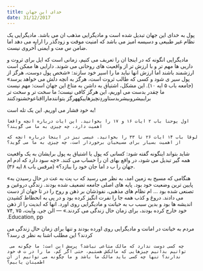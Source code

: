 ```yaml
---
title: خدای این جهان
date: 31/12/2017
---
```


پول به خدای این جهان تبدیل شده است و مادیگرایی مذهب ان می باشد. مادیگرایی یک نظام غیر طبیعی و دسیسه امیز می باشد که امنیت موقت و زودگذر را ارايه می دهد اما ضامن س مت و ایمنی اُخروی نیست.

مادیگرایی انگونه که در اینجا ان را تعریف می کنیم، زمانی است که  ایل برای ثروت و داریی ها مهم تر و با ارزش تر از واقعیت های روحانی می شوند. دارایی ها ممکن است ارزشمند باشند اما ارزش انها نباید ما را اسیر خود سازند: «شخص پول دوست، هرگز از پول سیر  ی شود و کسی که طالب ثروت است، هرگز به انچه دلش می خواهد  یرسد» (جامعه باب ۵ ایه ۱۰). این مشکل، اشتیاق به داشن به متاع این جهان است: مهم نیست ما چقدر بدست می اوریم، این هرگز کافی نیست؛ ما سخت تر و سخت تر برایبیشروبیشربدستاوردِنچیزهاییکههرگز یتوانندمارااقناعوخشنودکنند

به خود فشار می اوریم. این یک تله است!

`اول یوحنا باب ۲ ایات ١۶ و ١۷ را بخوانید. این ایات درباره انچه واقعا اهمیت دارد، چه چیزی به ما می گویند؟`

`لوقا باب ١۴ ایات ۲۶ تا ۳۳ را بخوانید. عیسی نیز در اینجا درباره انچه که از اهمیت بسیار برای مسیحیان برخوردار است، چه چیزی به ما می گوید؟`

شاید بتواند اینگونه گفته شود: کسانی که پول یا اشتیاق به پول برایشان به یک واقعیت همه گیر تبدیل می شود، در واقع بهای ان را حساب می کنند. «چه سود دارد که ادم  ام جهان را ب د اما جان خود را ببازد؟» (مرقس باب ۸ ایه ۳۶).

«هنگامی که مسیح به زمین امد، به نظر می رسید که ب یت به  عت در حال رسیدن به پایین ترین وضعیت خود بود. پایه های اصلی جامعه تضعیف شده بودند. زندگی دروغین و تصنعی شده بود ...  ام نظام های مذهبی، نفوذشان بر ذهن و روح را در  تا  جهان از دست می دادند. دروغ و کذب همه جا را نفرت انگیز کرده بود و در پی به انحطاط کشیدن اندیشه ها بود و بدین سبب ب  به خیانت و مادیگرایی روی اورد. انها که ابدیت را از ذهن خود خارج کرده بودند، برای زمان حال زندگی می کردند.» — الن جی. وایت، ۷۵ ,۷۴ .Education, pp

مردم به خیانت در امانت و مادیگرایی روی اورده بودند و تنها برای زمان حال زندگی می کردند؟ این مطلب اشنا به نظر  ی رسد؟

`چه کسی دوست ندارد که مالک متاعی نباشد؟ پرسش این است: ما چگونه می￼ توانیم بدانیم چیزهایی که مالکش هستیم، حتی اگر کم، ما را در ت ف خود ندارند؟ تنها چه کسی باید مالک ما باشد و ما چگونه می توانیم از ان اطمینان یابیم؟`
